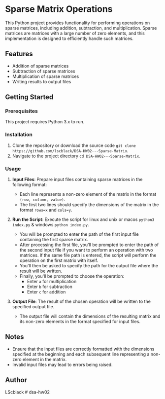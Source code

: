 # Sparse Matrix Operations

This Python project provides functionality for performing operations on sparse matrices, including addition, subtraction, and multiplication. Sparse matrices are matrices with a large number of zero elements, and this implementation is designed to efficiently handle such matrices.

## Features

- Addition of sparse matrices
- Subtraction of sparse matrices
- Multiplication of sparse matrices
- Writing results to output files

## Getting Started

### Prerequisites

This project requires Python 3.x to run.

### Installation

1. Clone the repository or download the source code `git clone https://github.com/lscblack/DSA-HW02---Sparse-Matrix`.
3. Navigate to the project directory `cd DSA-HW02---Sparse-Matrix`.

### Usage

1. **Input Files**: Prepare input files containing sparse matrices in the following format:
   - Each line represents a non-zero element of the matrix in the format `(row, column, value)`.
   - The first two lines should specify the dimensions of the matrix in the format `rows=x` and `cols=y`.

2. **Run the Script**: Execute the script for linux and unix or macos `python3 index.py` & windows `python index.py`.
   - You will be prompted to enter the path of the first input file containing the first sparse matrix.
   - After processing the first file, you'll be prompted to enter the path of the second input file if you want to perform an operation with two matrices. If the same file path is entered, the script will perform the operation on the first matrix with itself.
   - You'll then be asked to specify the path for the output file where the result will be written.
   - Finally, you'll be prompted to choose the operation:
     - Enter `a` for multiplication
     - Enter `b` for subtraction
     - Enter `c` for addition
     
    

3. **Output File**: The result of the chosen operation will be written to the specified output file.
   - The output file will contain the dimensions of the resulting matrix and its non-zero elements in the format specified for input files.

## Notes

- Ensure that the input files are correctly formatted with the dimensions specified at the beginning and each subsequent line representing a non-zero element in the matrix.
- Invalid input files may lead to errors being raised.


## Author

LScblack
#   d s a - h w 0 2  
 